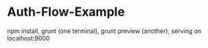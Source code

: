 Auth-Flow-Example
=================

npm install, grunt (one terminal), grunt preview (another), serving on localhost:9000
